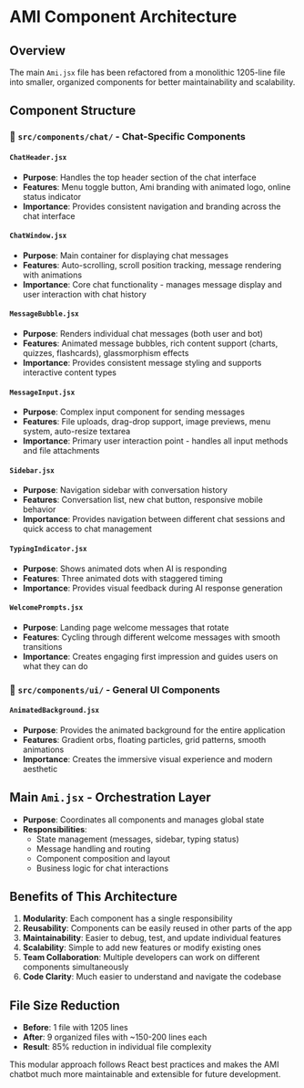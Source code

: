 # AMI Component Architecture

## Overview
The main `Ami.jsx` file has been refactored from a monolithic 1205-line file into smaller, organized components for better maintainability and scalability.

## Component Structure

### 📁 `src/components/chat/` - Chat-Specific Components

#### `ChatHeader.jsx`
- **Purpose**: Handles the top header section of the chat interface
- **Features**: Menu toggle button, Ami branding with animated logo, online status indicator
- **Importance**: Provides consistent navigation and branding across the chat interface

#### `ChatWindow.jsx`
- **Purpose**: Main container for displaying chat messages
- **Features**: Auto-scrolling, scroll position tracking, message rendering with animations
- **Importance**: Core chat functionality - manages message display and user interaction with chat history

#### `MessageBubble.jsx`
- **Purpose**: Renders individual chat messages (both user and bot)
- **Features**: Animated message bubbles, rich content support (charts, quizzes, flashcards), glassmorphism effects
- **Importance**: Provides consistent message styling and supports interactive content types

#### `MessageInput.jsx`
- **Purpose**: Complex input component for sending messages
- **Features**: File uploads, drag-drop support, image previews, menu system, auto-resize textarea
- **Importance**: Primary user interaction point - handles all input methods and file attachments

#### `Sidebar.jsx`
- **Purpose**: Navigation sidebar with conversation history
- **Features**: Conversation list, new chat button, responsive mobile behavior
- **Importance**: Provides navigation between different chat sessions and quick access to chat management

#### `TypingIndicator.jsx`
- **Purpose**: Shows animated dots when AI is responding
- **Features**: Three animated dots with staggered timing
- **Importance**: Provides visual feedback during AI response generation

#### `WelcomePrompts.jsx`
- **Purpose**: Landing page welcome messages that rotate
- **Features**: Cycling through different welcome messages with smooth transitions
- **Importance**: Creates engaging first impression and guides users on what they can do

### 📁 `src/components/ui/` - General UI Components

#### `AnimatedBackground.jsx`
- **Purpose**: Provides the animated background for the entire application
- **Features**: Gradient orbs, floating particles, grid patterns, smooth animations
- **Importance**: Creates the immersive visual experience and modern aesthetic

## Main `Ami.jsx` - Orchestration Layer
- **Purpose**: Coordinates all components and manages global state
- **Responsibilities**:
  - State management (messages, sidebar, typing status)
  - Message handling and routing
  - Component composition and layout
  - Business logic for chat interactions

## Benefits of This Architecture

1. **Modularity**: Each component has a single responsibility
2. **Reusability**: Components can be easily reused in other parts of the app
3. **Maintainability**: Easier to debug, test, and update individual features
4. **Scalability**: Simple to add new features or modify existing ones
5. **Team Collaboration**: Multiple developers can work on different components simultaneously
6. **Code Clarity**: Much easier to understand and navigate the codebase

## File Size Reduction
- **Before**: 1 file with 1205 lines
- **After**: 9 organized files with ~150-200 lines each
- **Result**: 85% reduction in individual file complexity

This modular approach follows React best practices and makes the AMI chatbot much more maintainable and extensible for future development.